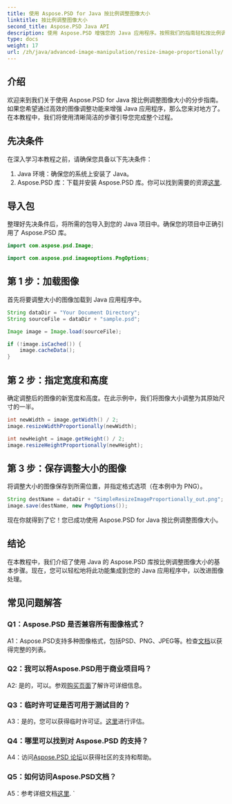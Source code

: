 ```yaml
---
title: 使用 Aspose.PSD for Java 按比例调整图像大小
linktitle: 按比例调整图像大小
second_title: Aspose.PSD Java API
description: 使用 Aspose.PSD 增强您的 Java 应用程序。按照我们的指南轻松按比例调整图像大小。立即提高您的图像处理能力。
type: docs
weight: 17
url: /zh/java/advanced-image-manipulation/resize-image-proportionally/
---
```

## 介绍

欢迎来到我们关于使用 Aspose.PSD for Java 按比例调整图像大小的分步指南。如果您希望通过高效的图像调整功能来增强 Java 应用程序，那么您来对地方了。在本教程中，我们将使用清晰简洁的步骤引导您完成整个过程。

## 先决条件

在深入学习本教程之前，请确保您具备以下先决条件：

1. Java 环境：确保您的系统上安装了 Java。
2.  Aspose.PSD 库：下载并安装 Aspose.PSD 库。你可以找到需要的资源[这里](https://releases.aspose.com/psd/java/).

## 导入包

整理好先决条件后，将所需的包导入到您的 Java 项目中。确保您的项目中正确引用了 Aspose.PSD 库。

```java
import com.aspose.psd.Image;

import com.aspose.psd.imageoptions.PngOptions;
```

## 第 1 步：加载图像

首先将要调整大小的图像加载到 Java 应用程序中。

```java
String dataDir = "Your Document Directory";
String sourceFile = dataDir + "sample.psd";

Image image = Image.load(sourceFile);

if (!image.isCached()) {
    image.cacheData();
}
```

## 第 2 步：指定宽度和高度

确定调整后的图像的新宽度和高度。在此示例中，我们将图像大小调整为其原始尺寸的一半。

```java
int newWidth = image.getWidth() / 2;
image.resizeWidthProportionally(newWidth);

int newHeight = image.getHeight() / 2;
image.resizeHeightProportionally(newHeight);
```

## 第 3 步：保存调整大小的图像

将调整大小的图像保存到所需位置，并指定格式选项（在本例中为 PNG）。

```java
String destName = dataDir + "SimpleResizeImageProportionally_out.png";
image.save(destName, new PngOptions());
```

现在你就得到了它！您已成功使用 Aspose.PSD for Java 按比例调整图像大小。

## 结论

在本教程中，我们介绍了使用 Java 的 Aspose.PSD 库按比例调整图像大小的基本步骤。现在，您可以轻松地将此功能集成到您的 Java 应用程序中，以改进图像处理。

## 常见问题解答

### Q1：Aspose.PSD 是否兼容所有图像格式？

 A1：Aspose.PSD支持多种图像格式，包括PSD、PNG、JPEG等。检查[文档](https://reference.aspose.com/psd/java/)以获得完整的列表。

### Q2：我可以将Aspose.PSD用于商业项目吗？

 A2: 是的，可以。参观[购买页面](https://purchase.aspose.com/buy)了解许可详细信息。

### Q3：临时许可证是否可用于测试目的？

 A3：是的，您可以获得临时许可证。[这里](https://purchase.aspose.com/temporary-license/)进行评估。

### Q4：哪里可以找到对 Aspose.PSD 的支持？

 A4：访问[Aspose.PSD 论坛](https://forum.aspose.com/c/psd/34)以获得社区的支持和帮助。

### Q5：如何访问Aspose.PSD文档？

 A5：参考详细文档[这里](https://reference.aspose.com/psd/java/).
`